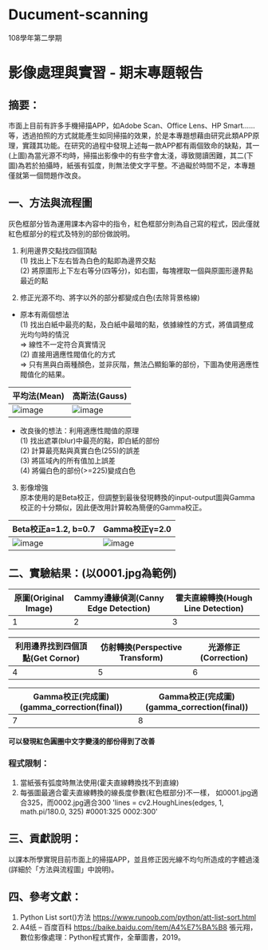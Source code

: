 # Ducument-scanning
108學年第二學期
# 影像處理與實習 - 期末專題報告
## 摘要：
市面上目前有許多手機掃描APP，如Adobe Scan、Office Lens、HP Smart……等，透過拍照的方式就能產生如同掃描的效果，於是本專題想藉由研究此類APP原理，實踐其功能。在研究的過程中發現上述每一款APP都有兩個致命的缺點，其一(上圖)為當光源不均時，掃描出影像中的有些字會太淺，導致閱讀困難，其二(下圖)為若於拍攝時，紙張有弧度，則無法使文字平整。不過礙於時間不足，本專題僅就第一個問題作改良。
## 一、方法與流程圖

灰色框部分皆為運用課本內容中的指令，紅色框部分則為自己寫的程式，因此僅就紅色框部分的程式及特別的部份做說明。
1. 利用邊界交點找四個頂點  
(1) 找出上下左右皆為白色的點即為邊界交點  
(2) 將原圖形上下左右等分(四等分)，如右圖，每塊裡取一個與原圖形邊界點最近的點


2. 修正光源不均、將字以外的部分都變成白色(去除背景格線)
  * 原本有兩個想法  
  (1) 找出白紙中最亮的點，及白紙中最暗的點，依據線性的方式，將值調整成光均勻時的情況  
  => 線性不一定符合真實情況  
  (2) 直接用適應性閥值化的方式  
  => 只有黑與白兩種顏色，並非灰階，無法凸顯鉛筆的部份，下圖為使用適應性閥值化的結果。
  
  |平均法(Mean)|高斯法(Gauss)|
  |-----------|------------|
  |![image](https://user-images.githubusercontent.com/60318542/116192975-37840f80-a761-11eb-910e-8e5c9a66c19c.jpeg)|![image](https://user-images.githubusercontent.com/60318542/116192993-3fdc4a80-a761-11eb-9195-64b83061e06c.jpeg)|  

  * 改良後的想法：利用適應性閥值的原理  
  (1)	找出遮罩(blur)中最亮的點，即白紙的部份  
  (2)	計算最亮點與真實白色(255)的誤差  
  (3)	將區域內的所有值加上誤差  
  (4)	將偏白色的部份(>=225)變成白色  

3.	影像增強  
原本使用的是Beta校正，但調整到最後發現轉換的input-output圖與Gamma校正的十分類似，因此便改用計算較為簡便的Gamma校正。

|Beta校正a=1.2, b=0.7|Gamma校正γ=2.0|
|-------------------|--------------|
|![image](https://user-images.githubusercontent.com/60318542/116194053-e248fd80-a762-11eb-96f8-5343627446df.jpeg)|![image](https://user-images.githubusercontent.com/60318542/116194070-e9700b80-a762-11eb-9d5d-f8e4e9a0f522.jpeg)|

## 二、實驗結果：(以0001.jpg為範例)

|原圖(Original Image)|Cammy邊緣偵測(Canny Edge Detection)|霍夫直線轉換(Hough Line Detection)|
|-------------------|----------------------------------|--------------------------------|
|1|2|3|

|利用邊界找到四個頂點(Get Cornor)|仿射轉換(Perspective Transform)|光源修正(Correction)|
|-------------------|----------------------------------|--------------------------------|
|4|5|6|

|Gamma校正(完成圖)(gamma_correction(final))|Gamma校正(完成圖)(gamma_correction(final))|
|-------------------|----------------------------------|
|7|8|

**可以發現紅色圓圈中文字變淺的部份得到了改善**
### 程式限制：
1. 當紙張有弧度時無法使用(霍夫直線轉換找不到直線)
2. 每張圖最適合霍夫直線轉換的線長度參數(紅色框部分)不一樣，
	如0001.jpg適合325，而0002.jpg適合300
 'lines = cv2.HoughLines(edges, 1, math.pi/180.0, 325)
 #0001:325  0002:300'
 
## 三、貢獻說明：
以課本所學實現目前市面上的掃描APP，並且修正因光線不均勻所造成的字體過淺(詳細於「方法與流程圖」中說明)。

## 四、參考文獻：
1.	Python List sort()方法
https://www.runoob.com/python/att-list-sort.html
2.	A4纸 – 百度百科
https://baike.baidu.com/item/A4%E7%BA%B8
張元翔，數位影像處理：Python程式實作，全華圖書，2019。















